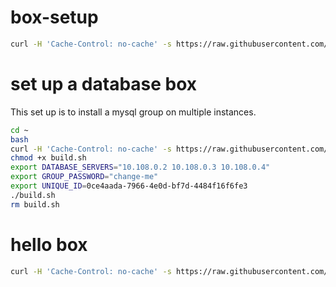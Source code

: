# box-setup

```bash
curl -H 'Cache-Control: no-cache' -s https://raw.githubusercontent.com/wspecs/box-setup/master/build.sh | sudo -E bash
```

# set up a database box

This set up is to install a mysql group on multiple instances.

```bash
cd ~
bash
curl -H 'Cache-Control: no-cache' -s https://raw.githubusercontent.com/wspecs/box-setup/master/database.sh -o build.sh
chmod +x build.sh
export DATABASE_SERVERS="10.108.0.2 10.108.0.3 10.108.0.4"
export GROUP_PASSWORD="change-me"
export UNIQUE_ID=0ce4aada-7966-4e0d-bf7d-4484f16f6fe3
./build.sh
rm build.sh
```

# hello box

```bash
curl -H 'Cache-Control: no-cache' -s https://raw.githubusercontent.com/wspecs/box-setup/master/hello.sh | sudo -E bash
```
